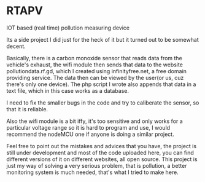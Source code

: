 # RTAPV
IOT based (real time) pollution measuring device

 Its a side project I did just for the heck of it but it turned out to be somewhat decent.

Basically, there is a carbon monoxide sensor that reads data from the vehicle's exhaust, the wifi module then sends that data to the website pollutiondata.rf.gd, which I created using infinityfree.net, a free domain providing service. The data then can be viewed by the user(or us, cuz there's only one device). The php script I wrote also appends that data in a text file, which in this case works as a database.

I need to fix the smaller bugs in the code and try to caliberate the sensor, so that it is reliable.

Also the wifi module is a bit iffy, it's too sensitive and only works for a particular voltage range so it is hard to program and use, I would recommend the nodeMCU one if anyone is doing a similar project.

Feel free to point out the mistakes and advices that you have, the project is still under development and most of the code uploaded here, you can find different versions of it on different websites, all open source. This project is just my way of solving a very serious problem, that is pollution, a better monitoring system is much needed, that's what I tried to make here. 


